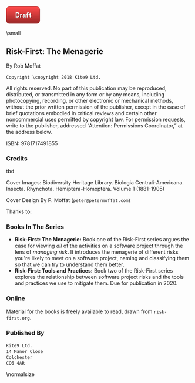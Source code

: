 ![Draft](images/state/draft.png)

\small

## Risk-First: The Menagerie
By Rob Moffat

```{=latex}
Copyright \copyright 2018 Kite9 Ltd.  
```

All rights reserved. No part of this publication may be reproduced, distributed, or transmitted in any form or by any means, including photocopying, recording, or other electronic or mechanical methods, without the prior written permission of the publisher, except in the case of brief quotations embodied in critical reviews and certain other noncommercial uses permitted by copyright law. For permission requests, write to the publisher, addressed “Attention: Permissions Coordinator,” at the address below.

ISBN:  9781717491855

### Credits

tbd

Cover Images: Biodiversity Heritage Library. Biologia Centrali-Americana. Insecta. Rhynchota. Hemiptera-Homoptera. Volume 1 (1881-1905)

Cover Design By P. Moffat (`peter@petermoffat.com`)

Thanks to:  

### Books In The Series

 - **Risk-First: The Menagerie:**  Book one of the Risk-First series argues the case for viewing _all_ of the activities on a software project through the lens of _managing risk_.  It introduces the menagerie of different risks you're likely to meet on a software project, naming and classifying them so that we can try to understand them better.
 - **Risk-First: Tools and Practices:** Book two of the Risk-First series explores the relationship between software project risks and the tools and practices we use to mitigate them.   Due for publication in 2020.

### Online

Material for the books is freely available to read, drawn from `risk-first.org`.  

### Published By

```
Kite9 Ltd.
14 Manor Close
Colchester
CO6 4AR
```  

\normalsize 